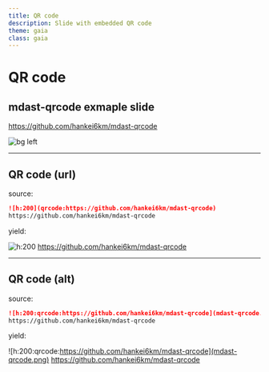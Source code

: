 ```yaml
---
title: QR code
description: Slide with embedded QR code
theme: gaia
class: gaia
---
```

<!--
_class:
  - lead
  - gaia
-->

# **QR** code

## mdast-qrcode exmaple slide

https://github.com/hankei6km/mdast-qrcode

![bg left](qrcode:https://github.com/hankei6km/mdast-qrcode)

---

## QR code (url)

source:

```markdown
![h:200](qrcode:https://github.com/hankei6km/mdast-qrcode)
https://github.com/hankei6km/mdast-qrcode
```

yield:

![h:200](qrcode:https://github.com/hankei6km/mdast-qrcode)
https://github.com/hankei6km/mdast-qrcode

---

## QR code (alt)

source:

```markdown
![h:200:qrcode:https://github.com/hankei6km/mdast-qrcode](mdast-qrcode.png)
https://github.com/hankei6km/mdast-qrcode
```

yield:

![h:200:qrcode:https://github.com/hankei6km/mdast-qrcode](mdast-qrcode.png)
https://github.com/hankei6km/mdast-qrcode

